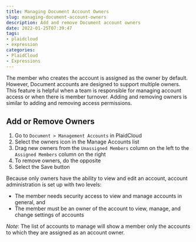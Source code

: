 ```yaml
---
title: Managing Document Account Owners
slug: managing-document-account-owners
description: Add and remove Document account owners
date: 2022-01-25T07:39:47
tags:
- plaidcloud
- expression
categories:
- PlaidCloud
- Expressions
---
```



The member who creates the account is assigned as the owner by default. However, Document accounts are designed to support multiple owners. This feature is helpful when a team is responsible for managing account access or when there is member turnover. Adding and removing owners is similar to adding and removing access permissions.



## Add or Remove Owners


1. Go to `Document > Management Accounts` in PlaidCloud
2. Select the owners icon in the Manage Accounts list
3. Drag new owners from the `Unassigned Members` column on the left to the `Assigned Members` column on the right
4. To remove owners, do the opposite
5. Select the Save button

Because only owners have the ability to view and edit an account, account administration is set up with two levels:


* The member needs security access to view and manage accounts in general, and
* The member must be an owner of the account to view, manage, and change settings of accounts

*Note*: The list of accounts to manage will show a member only the accounts to which they are assigned as an account owner.  


